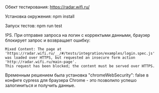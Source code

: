 Обект тестирования: https://radar.wifi.ru/

Установка окружения: npm install

Запуск тестов: npm run test

!PS. При отправке запроса на логин с корректыми данными, браузер блокирует запрос и возвращает ошибку:
```
Mixed Content: The page at 'https://radar.wifi.ru/__/#/tests/integration/examples/login.spec.js' 
was loaded over HTTPS, but requested an insecure form action 'http://radar.wifi.ru/main-page'. 
This request has been blocked; the content must be served over HTTPS.
```
Временным решением была установка "chromeWebSecurity": false в конфиге cypress для браузера Chrome - это позволило успешо залогиниться и получить данные.
